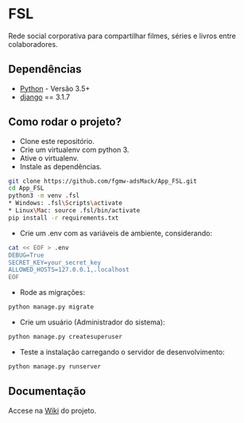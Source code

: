 # FSL

Rede social corporativa para compartilhar filmes, séries e livros entre colaboradores.

## Dependências

- [Python](https://www.python.org/downloads/) - Versão 3.5+
- [django](http://www.djangoproject.com) == 3.1.7


## Como rodar o projeto?

- Clone este repositório.
- Crie um virtualenv com python 3.
- Ative o virtualenv.
- Instale as dependências.

```bash
git clone https://github.com/fgmw-adsMack/App_FSL.git
cd App_FSL
python3 -m venv .fsl
* Windows: .fsl\Scripts\activate
* Linux\Mac: source .fsl/bin/activate
pip install -r requirements.txt
```

- Crie um .env com as variáveis de ambiente, considerando:

```bash
cat << EOF > .env
DEBUG=True
SECRET_KEY=your_secret_key
ALLOWED_HOSTS=127.0.0.1,.localhost
EOF
```

- Rode as migrações:

```bash
python manage.py migrate
```

- Crie um usuário (Administrador do sistema):

```bash
python manage.py createsuperuser
```

- Teste a instalação carregando o servidor de desenvolvimento:

```bash
python manage.py runserver
```

## Documentação

Accese na [Wiki](https://github.com/fgmw-adsMack/App_FSL/wiki) do projeto.
